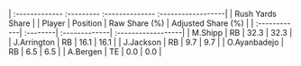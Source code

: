 | :------------- :--------- :-------------- :------------------|
|                       Rush Yards Share                       |
| Player       | Position | Raw Share (%) | Adjusted Share (%) |
| :------------| :--------| :-------------| :------------------|
| M.Shipp      | RB       | 32.3          | 32.3               |
| J.Arrington  | RB       | 16.1          | 16.1               |
| J.Jackson    | RB       | 9.7           | 9.7                |
| O.Ayanbadejo | RB       | 6.5           | 6.5                |
| A.Bergen     | TE       | 0.0           | 0.0                |